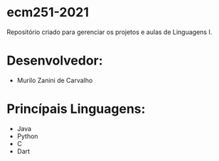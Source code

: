 # ecm251-2021
Repositório criado para gerenciar os projetos e aulas de Linguagens I.

# Desenvolvedor:
- Murilo Zanini de Carvalho

# Princípais Linguagens:
- Java
- Python
- C
- Dart
